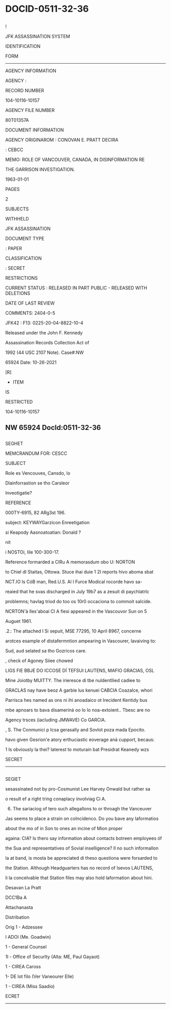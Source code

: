 # DOCID-0511-32-36

##
!

JFK ASSASSINATION SYSTEM

IDENTIFICATION

FORM

---

AGENCY INFORMATION

AGENCY :

RECORD NUMBER

104-10116-10157

AGENCY FILE NUMBER

80T01357A

DOCUMENT INFORMATION

AGENCY ORIGINAROM : CONOVAN E. PRATT DECIRA

: CEBCC

MEMO: ROLE OF VANCOUVER, CANADA, IN DISINFORMATION RE

THE GARRISON INVESTIGATION.

1963-01-01

PAGES

2

SUBJECTS

WITHHELD

JFK ASSASSINATION

DOCUMENT TYPE

: PAPER

CLASSIFICATION

: SECRET

RESTRICTIONS

CURRENT STATUS : RELEASED IN PART PUBLIC - RELEASED WITH DELETIONS

DATE OF LAST REVIEW

COMMENTS: 2404-0-5

JFK42 : F13: 0225-20-04-8822-10-4

Released under the John F. Kennedy

Assassination Records Collection Act of

1992 (44 USC 2107 Note). Case#:NW

65924 Date: 10-26-2021

[R]

- ITEM

IS

RESTRICTED

104-10116-10157

NW 65924 Docld:0511-32-36
---

##
SEGHET

MEMCRANDUM FOR: CESCC

SUBJECT

Role es Vencouves, Cansdo, lo

Dlainforrastion se tho Carsleor

Inveotigatie?

REFERENCE

000TY-6915, 82 ARg3st 196.

subject: KEYWAYGarzicon Enreetigation

si Keapody Aasnoatoatian: Donald ?

nit

i NOSTOi, Iile 100-300-17.

Reference formarded a ClRu A memorasdum obo U: NORTON

to Chiel dl Staitas, Ottowa. Stuce ihai duie 1 2I reports hivo aboma sbat

NCT.IO ls CóB man, Red.U.S. Al I Furce Modical rocorde havo sa-

reaied that he svas discharged in July 19b7 as a zesuit di paychlatrlc

problemns; havlag triod do too os 10r0 occaciona to commoit salcide.

NCRTON'à lles'aboai Cl A fiesi appeared in the Vascouvor Sun on 5

Auguet 1961.

.2.: The attached I Si sepuit, MSE 77295, 10 April 8967, concerne

arotces esample of distafermntion ampearing in Vascourer, lavaiving to:

Sud, aud selated sa tho Gozricos care.

, check of Agoney Siiee chowed

LIGS FIE BBJE DO ICCOSE DÍ TEFSUI LAUTENS, MAFIO GRACIAS, OSL

Mine Joiotby MUITTY. The irieresce di tbe nuldentllied cadiee to

GRACLAS nay have beoz A garbie lus kenuei CABCIA Coazalce, whori

Parrisca hes named as ons ni ihi anoadaico ot Irecident Kentidy bus

mbe apnoars to bava disameriná oo lo lo noa-extoient.. Tbesc are no

Agency trsces (iacluding JMWAVE) Co GARCIA.

, S. The Conmunici p Icsa gerasally and Sovlot poza mada Epocito.

havo given Gesrion'e atory erthuciastic eoverage aná cupport, becaus:

1 Is obviously la thei? laterest to moturain bat Presidrat Keanedy wzs

SECRET

---

##
SEGIET

sesassinated not by pro-Cosmunist Lee Harvey Onwald but rather sa

o result ef a right tring conaplacy involviag Ci A.

6. The sariaciog of tero such allegallons to or throagh the Vanceuver

Jas seems to place a strain on colncidenco. Do you bave any laformatios

about the mo of in Son to ones an incine of Mion proper

againa: CIA? Is thero say information about contacts botreen employees óf

the Sua and representatives of Sovial inselligence? Il no such informallon

la at band, is mosta be appreciated di theso questiona were forsarded to

the Station. Although Headguarters has no record of Isevos LAUTENS,

li la concelvable that Station files may also hold laformation about hini.

Desavan La Pratt

DCC1Ba A

Attachanasta

Distribation

Orig 1 - Adzessee

I ADOI (Me. Goadwin)

1 - General Counsel

1l - Office of Securlty (Alta: ME, Paul Gayaot)

1 - CIREA Caross

1- DE lot filo (Ver Vaneourer Elle)

1 - CIREA (Miss Saadio)

ECRET

---

